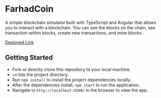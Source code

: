 # FarhadCoin

A simple blockchain simulator built with TypeScript and Angular that allows you to interact with a blockchain. You can see the blocks on the chain, see transaction within blocks, create new transactions, and mine blocks.

[Deployed Link](farhadcoin-1ff38.web.app)

## Getting Started

- Fork or directly clone this repository to your local machine.
- `cd` into the project directory.
- Run `npm install` to install the project dependencies locally.
- After the dependencies install, `npm start` to run the application.
- Navigate to `http://localhost:4200/` in the browser to view the app.


